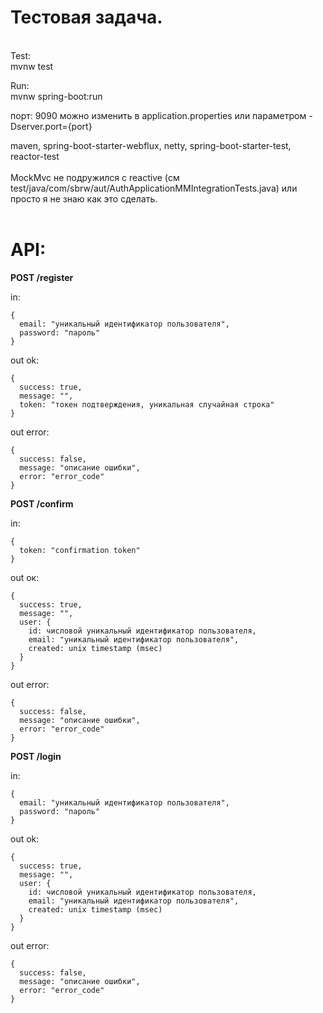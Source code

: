 # Тестовая задача.<br />
<br />
Test:<br />
mvnw test<br />

Run:<br />
mvnw spring-boot:run<br />

порт: 9090 можно изменить в application.properties или параметром -Dserver.port={port}<br />

maven, spring-boot-starter-webflux, netty, spring-boot-starter-test, reactor-test<br />
<br />
MockMvc не подружился с reactive (см test/java/com/sbrw/aut/AuthApplicationMMIntegrationTests.java)
или просто я не знаю как это сделать.<br />
<br />
# API:<br />

<b>POST /register</b><br />

in:<br />
```
{
  email: "уникальный идентификатор пользователя",
  password: "пароль"
}
```

out ok:<br />
```
{
  success: true,
  message: "",
  token: "токен подтверждения, уникальная случайная строка"
}
```

out error:<br />
```
{
  success: false,
  message: "описание ошибки",
  error: "error_code"
}
```

<b>POST /confirm</b><br />

in:
```
{
  token: "confirmation token"
}
```

out ок:
```
{
  success: true,
  message: "",
  user: {
    id: числовой уникальный идентификатор пользователя,
    email: "уникальный идентификатор пользователя",
    created: unix timestamp (msec)
  }
}
```

out error:
```
{
  success: false,
  message: "описание ошибки",
  error: "error_code"
}
```

<b>POST /login</b><br />

in:
```
{
  email: "уникальный идентификатор пользователя",
  password: "пароль"
}
```

out ok:
```
{
  success: true,
  message: "",
  user: {
    id: числовой уникальный идентификатор пользователя,
    email: "уникальный идентификатор пользователя",
    created: unix timestamp (msec)
  }
}
```

out error:
```
{
  success: false,
  message: "описание ошибки",
  error: "error_code"
}
```

